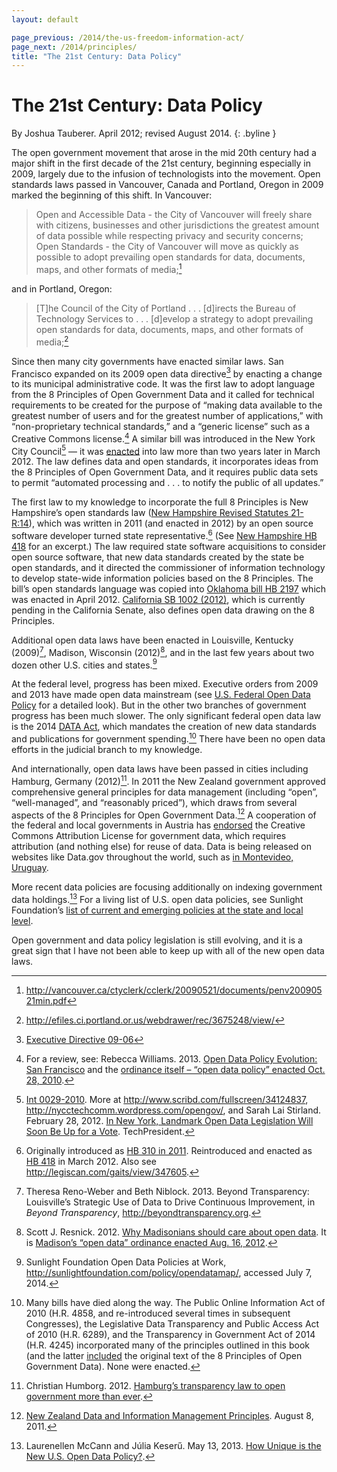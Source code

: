```yaml
---
layout: default

page_previous: /2014/the-us-freedom-information-act/
page_next: /2014/principles/
title: "The 21st Century: Data Policy"
---
```

The 21st Century: Data Policy
=============================

By Joshua Tauberer. April 2012; revised August 2014.
{: .byline }


The open government movement that arose in the mid 20th century had a major shift in the first decade of the 21st century, beginning especially in 2009, largely due to the infusion of technologists into the movement. Open standards laws passed in <span>Vancouver</span>, Canada and <span>Portland, Oregon</span> in 2009 marked the beginning of this shift. In Vancouver:

> Open and Accessible Data - the City of Vancouver will freely share with citizens, businesses and other jurisdictions the greatest amount of data possible while respecting privacy and security concerns; Open Standards - the City of Vancouver will move as quickly as possible to adopt prevailing open standards for data, documents, maps, and other formats of media;[^1]

and in <span>Portland, Oregon</span>:

> [T]he Council of the City of Portland . . . [d]irects the Bureau of Technology Services to . . . [d]evelop a strategy to adopt prevailing open standards for data, documents, maps, and other formats of media;[^2]

Since then many city governments have enacted similar laws. <span>San Francisco</span> expanded on its 2009 open data directive[^3] by enacting a change to its municipal administrative code. It was the first law to adopt language from the <span>8 Principles of Open Government Data</span> and it called for technical requirements to be created for the purpose of “making data available to the greatest number of users and for the greatest number of applications,” with “non-proprietary technical standards,” and a “generic license” such as a Creative Commons license.[^4] A similar bill was introduced in the <span>New York City</span> Council[^5] — it was [enacted](http://www1.nyc.gov/html/doitt/html/open/local_law_11_2012.shtml) into law more than two years later in March 2012. The law defines data and open standards, it incorporates ideas from the <span>8 Principles of Open Government Data</span>, and it requires public data sets to permit “automated processing and . . . to notify the public of all updates.”

The first law to my knowledge to incorporate the full 8 Principles is New Hampshire’s open standards law ([New Hampshire Revised Statutes 21-R:14](http://www.gencourt.state.nh.us/rsa/html/I/21-R/21-R-14.htm)), which was written in 2011 (and enacted in 2012) by an open source software developer turned state representative.[^6] (See [New Hampshire HB 418](/2014/new-hampshire-hb-418/) for an excerpt.) The law required state software acquisitions to consider open source software, that new data standards created by the state be open standards, and it directed the commissioner of information technology to develop state-wide information policies based on the 8 Principles. The bill’s open standards language was copied into [Oklahoma bill HB 2197](http://www.oklegislature.gov/BillInfo.aspx?Bill=HB2197) which was enacted in April 2012. [California SB 1002 (2012)](http://legiscan.com/gaits/view/390077), which is currently pending in the California Senate, also defines open data drawing on the 8 Principles.

Additional open data laws have been enacted in Louisville, Kentucky (2009)[^7], Madison, Wisconsin (2012)[^8], and in the last few years about two dozen other U.S. cities and states.[^9]

At the federal level, progress has been mixed. Executive orders from 2009 and 2013 have made open data mainstream (see [U.S. Federal Open Data Policy](/2014/us-federal-open-data-policy/) for a detailed look). But in the other two branches of government progress has been much slower. The only significant federal open data law is the 2014 [DATA Act](https://www.govtrack.us/congress/bills/113/s994), which mandates the creation of new data standards and publications for government spending.[^10] There have been no open data efforts in the judicial branch to my knowledge.

And internationally, open data laws have been passed in cities including Hamburg, Germany (2012)[^11]. In 2011 the New Zealand government approved comprehensive general principles for data management (including “open”, “well-managed”, and “reasonably priced”), which draws from several aspects of the 8 Principles for Open Government Data.[^12] A cooperation of the federal and local governments in Austria has [endorsed](http://blog.okfn.org/2011/08/15/austria-adopts-ckan-and-cc-by-as-nation-wide-defaults/) the Creative Commons Attribution License for government data, which requires attribution (and nothing else) for reuse of data. Data is being released on websites like Data.gov throughout the world, such as [in Montevideo, Uruguay](http://blog.okfn.org/2011/08/09/montevideo-proud-of-our-data/).

More recent data policies are focusing additionally on indexing government data holdings.[^13] For a living list of U.S. open data policies, see Sunlight Foundation’s [list of current and emerging policies at the state and local level](http://sunlightfoundation.com/policy/opendatamap/).

Open government and data policy legislation is still evolving, and it is a great sign that I have not been able to keep up with all of the new open data laws.

[^1]: <http://vancouver.ca/ctyclerk/cclerk/20090521/documents/penv20090521min.pdf>

[^2]: <http://efiles.ci.portland.or.us/webdrawer/rec/3675248/view/>

[^3]: [Executive Directive 09-06](http://sfmayor.org/ftp/archive/209.126.225.7/executive-directive-09-06-open-data/index.html)

[^4]: For a review, see: Rebecca Williams. 2013. [Open Data Policy Evolution: San Francisco](http://sunlightfoundation.com/blog/2013/04/25/open-data-policy-evolution-san-francisco/) and the [ordinance itself – “open data policy” enacted Oct. 28, 2010](http://www.sfbos.org/ftp/uploadedfiles/bdsupvrs/bosagendas/materials/bag110910_101155.pdf).

[^5]: [Int 0029-2010](http://legistar.council.nyc.gov/LegislationDetail.aspx?ID=649911&GUID=E650813B-B1E9-4E56-81BA-58261487DA4A&Options=&Search=). More at <http://www.scribd.com/fullscreen/34124837>, <http://nycctechcomm.wordpress.com/opengov/>, and Sarah Lai Stirland. February 28, 2012. [In New York, Landmark Open Data Legislation Will Soon Be Up for a Vote](http://techpresident.com/news/21837/new-york-city-enact-open-data-law-defines-open). TechPresident.

[^6]: Originally introduced as [HB 310 in 2011](http://www.gencourt.state.nh.us/legislation/2011/HB0310.html). Reintroduced and enacted as [HB 418](http://www.gencourt.state.nh.us/legislation/2012/HB0418.html) in March 2012. Also see <http://legiscan.com/gaits/view/347605>.

[^7]: Theresa Reno-Weber and Beth Niblock. 2013. Beyond Transparency: Louisville’s Strategic Use of Data to Drive Continuous Improvement, in *Beyond Transparency*, <http://beyondtransparency.org>.

[^8]: Scott J. Resnick. 2012. [Why Madisonians should care about open data](http://www.cityofmadison.com/council/district8/blog/?Id=684). It is [Madison’s “open data” ordinance enacted Aug. 16, 2012](http://madison.legistar.com/LegislationDetail.aspx?ID=1159495&GUID=5D0FD52A-7CBB-4524-BDAB-59FB27BE947D).

[^9]: Sunlight Foundation Open Data Policies at Work, <http://sunlightfoundation.com/policy/opendatamap/>, accessed July 7, 2014.

[^10]: Many bills have died along the way. The <span>Public Online Information Act of 2010</span> (H.R. 4858, and re-introduced several times in subsequent Congresses), the <span>Legislative Data Transparency and Public Access Act of 2010</span> (H.R. 6289), and the <span>Transparency in Government Act of 2014</span> (H.R. 4245) incorporated many of the principles outlined in this book (and the latter [included](https://www.govtrack.us/congress/bills/113/hr4245/text) the original text of the 8 Principles of Open Government Data). None were enacted.

[^11]: Christian Humborg. 2012. [Hamburg’s transparency law to open government more than ever](http://blog.transparency.org/2012/06/25/hamburgs-transparency-law-to-open-government-more-than-ever/).

[^12]: [New Zealand Data and Information Management Principles](http://www.ict.govt.nz/programme/opening-government-data-and-information/new-zealand-data-and-information-management-princi). August 8, 2011.

[^13]: Laurenellen McCann and Júlia Keserű. May 13, 2013. [How Unique is the New U.S. Open Data Policy?](http://sunlightfoundation.com/blog/2013/05/13/how-unique-is-the-new-u-s-open-data-policy/).


